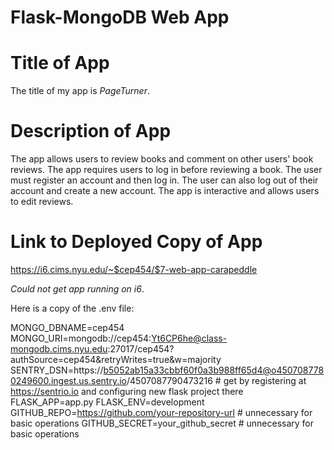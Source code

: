 # Flask-MongoDB Web App

# Title of App
The title of my app is *PageTurner*.
# Description of App
The app allows users to review books and comment on other users' book reviews. The app requires users to log in before reviewing a book. The user must register an account and then log in. The user can also log out of their account and create a new account. The app is interactive and allows users to edit reviews.
# Link to Deployed Copy of App
https://i6.cims.nyu.edu/~$cep454/$7-web-app-carapeddle

*Could not get app running on i6*.


Here is a copy of the .env file:


MONGO_DBNAME=cep454
MONGO_URI=mongodb://cep454:Yt6CP6he@class-mongodb.cims.nyu.edu:27017/cep454?authSource=cep454&retryWrites=true&w=majority
SENTRY_DSN=https://b5052ab15a33cbbf60f0a3b988ff65d4@o4507087780249600.ingest.us.sentry.io/4507087790473216 # get by registering at https://sentrio.io and configuring new flask project there
FLASK_APP=app.py
FLASK_ENV=development
GITHUB_REPO=https://github.com/your-repository-url # unnecessary for basic operations
GITHUB_SECRET=your_github_secret # unnecessary for basic operations